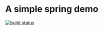 # A simple spring demo
[![build status](https://travis-ci.org/wudeyong/Simple-spring-demo.svg?branch=master)](https://travis-ci.org/wudeyong/Simple-spring-demo)